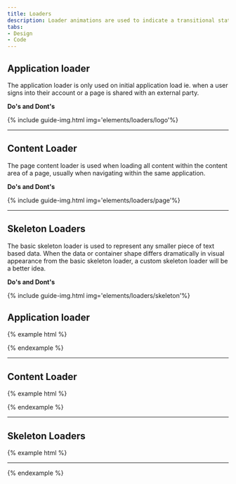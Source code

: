 ```yaml
---
title: Loaders
description: Loader animations are used to indicate a transitional state where content is in the process of loading.
tabs:
- Design
- Code
---
```


<div id="design" class="docs-tabs-content" markdown="1">

## Application loader

The application loader is only used on initial application load ie. when a user signs into their account or a page is shared with an external party.


**Do's and Dont's**

{% include guide-img.html img='elements/loaders/logo'%}

---

## Content Loader

The page content loader is used when loading all content within the content area of a page, usually when navigating within the same application. 


**Do's and Dont's**

{% include guide-img.html img='elements/loaders/page'%}

---

## Skeleton Loaders

The basic skeleton loader is used to represent any smaller piece of text based data. When the data or container shape differs dramatically in visual appearance from the basic skeleton loader, a custom skeleton loader will be a better idea.

**Do's and Dont's**

{% include guide-img.html img='elements/loaders/skeleton'%}

</div>

<div id="code" class="docs-tabs-content" markdown="1">

## Application loader

{% example html %}
<div class="c-card">
  <div class="c-card-content c-m-top-lg c-m-bottom-lg c-full-page-loader-logo">
  </div>
</div>
{% endexample %}

---

## Content Loader

{% example html %}
<div class="c-full-page-loader"></div>
{% endexample %}

---

## Skeleton Loaders

{% example html %}
<div class="c-card">
    <div class="c-card-content">
      <div class="c-skeleton-loading"></div>
      <hr class="c-hr">
      <div class="c-skeleton-loading"></div>
    </div>
  </div>
{% endexample %}

</div>